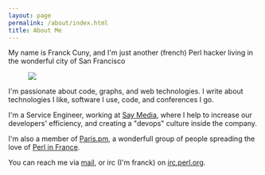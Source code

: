 ```yaml
---
layout: page
permalink: /about/index.html
title: About Me
---
```


My name is Franck Cuny, and I'm just another (french) Perl hacker living in the wonderful city of San Francisco

<figure>
<a href="http://farm6.staticflickr.com/5028/5876329422_32040b7f40_b.jpg">
<img src="http://farm6.staticflickr.com/5028/5876329422_32040b7f40_b.jpg"></a>
<figcaption>
<a href="http://www.flickr.com/photos/rgarciasuarez74/5876329422/" title="me, photo by Rafaël Garcia-Suarez"></a>
</figcaption>
</figure>

I'm passionate about code, graphs, and web technologies.  I write about technologies I like, software I use, code, and conferences I go.

I'm a Service Engineer, working at [Say Media](http://www.saymedia.com/), where I help to increase our developers' efficiency, and creating a "devops" culture inside the company.

I'm also a member of [Paris.pm](http://paris.pm/), a wonderfull group of people spreading the love of [Perl in France](http://mongueurs.pm/).

You can reach me via <a href="mailto:franck@lumberjaph.net">mail</a>, or irc (I'm franck) on <a href="irc://irc.perl.org">irc.perl.org</a>.
